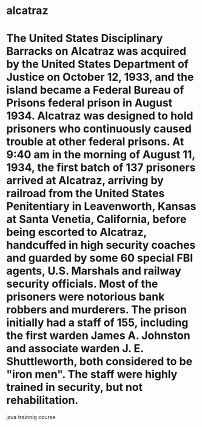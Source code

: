 alcatraz
========
The United States Disciplinary Barracks on Alcatraz was acquired by the United States Department of Justice on October 12, 1933, and the island became a Federal Bureau of Prisons federal prison in August 1934. Alcatraz was designed to hold prisoners who continuously caused trouble at other federal prisons. At 9:40 am in the morning of August 11, 1934, the first batch of 137 prisoners arrived at Alcatraz, arriving by railroad from the United States Penitentiary in Leavenworth, Kansas at Santa Venetia, California, before being escorted to Alcatraz, handcuffed in high security coaches and guarded by some 60 special FBI agents, U.S. Marshals and railway security officials. Most of the prisoners were notorious bank robbers and murderers. The prison initially had a staff of 155, including the first warden James A. Johnston and associate warden J. E. Shuttleworth, both considered to be "iron men". The staff were highly trained in security, but not rehabilitation.
========
java trainnig course
